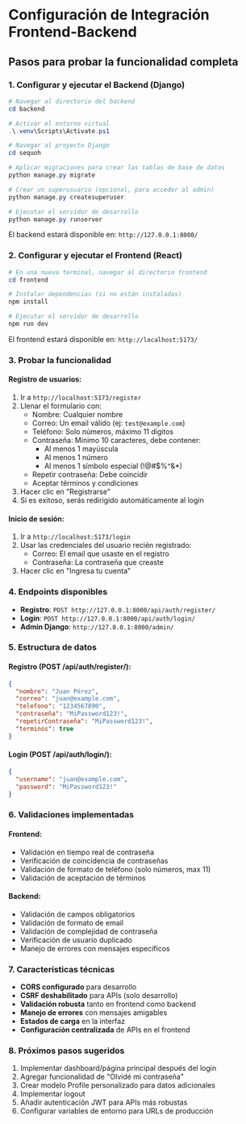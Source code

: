 # Configuración de Integración Frontend-Backend

## Pasos para probar la funcionalidad completa

### 1. Configurar y ejecutar el Backend (Django)

```powershell
# Navegar al directorio del backend
cd backend

# Activar el entorno virtual
.\.venv\Scripts\Activate.ps1

# Navegar al proyecto Django
cd sequoh

# Aplicar migraciones para crear las tablas de base de datos
python manage.py migrate

# Crear un superusuario (opcional, para acceder al admin)
python manage.py createsuperuser

# Ejecutar el servidor de desarrollo
python manage.py runserver
```

El backend estará disponible en: `http://127.0.0.1:8000/`

### 2. Configurar y ejecutar el Frontend (React)

```powershell
# En una nueva terminal, navegar al directorio frontend
cd frontend

# Instalar dependencias (si no están instaladas)
npm install

# Ejecutar el servidor de desarrollo
npm run dev
```

El frontend estará disponible en: `http://localhost:5173/`

### 3. Probar la funcionalidad

#### Registro de usuarios:
1. Ir a `http://localhost:5173/register`
2. Llenar el formulario con:
   - Nombre: Cualquier nombre
   - Correo: Un email válido (ej: `test@example.com`)
   - Teléfono: Solo números, máximo 11 dígitos
   - Contraseña: Mínimo 10 caracteres, debe contener:
     - Al menos 1 mayúscula
     - Al menos 1 número
     - Al menos 1 símbolo especial (!@#$%^&*)
   - Repetir contraseña: Debe coincidir
   - Aceptar términos y condiciones
3. Hacer clic en "Registrarse"
4. Si es exitoso, serás redirigido automáticamente al login

#### Inicio de sesión:
1. Ir a `http://localhost:5173/login`
2. Usar las credenciales del usuario recién registrado:
   - Correo: El email que usaste en el registro
   - Contraseña: La contraseña que creaste
3. Hacer clic en "Ingresa tu cuenta"

### 4. Endpoints disponibles

- **Registro**: `POST http://127.0.0.1:8000/api/auth/register/`
- **Login**: `POST http://127.0.0.1:8000/api/auth/login/`
- **Admin Django**: `http://127.0.0.1:8000/admin/`

### 5. Estructura de datos

#### Registro (POST /api/auth/register/):
```json
{
  "nombre": "Juan Pérez",
  "correo": "juan@example.com",
  "telefono": "1234567890",
  "contraseña": "MiPassword123!",
  "repetirContraseña": "MiPassword123!",
  "terminos": true
}
```

#### Login (POST /api/auth/login/):
```json
{
  "username": "juan@example.com",
  "password": "MiPassword123!"
}
```

### 6. Validaciones implementadas

#### Frontend:
- Validación en tiempo real de contraseña
- Verificación de coincidencia de contraseñas
- Validación de formato de teléfono (solo números, max 11)
- Validación de aceptación de términos

#### Backend:
- Validación de campos obligatorios
- Validación de formato de email
- Validación de complejidad de contraseña
- Verificación de usuario duplicado
- Manejo de errores con mensajes específicos

### 7. Características técnicas

- **CORS configurado** para desarrollo
- **CSRF deshabilitado** para APIs (solo desarrollo)
- **Validación robusta** tanto en frontend como backend
- **Manejo de errores** con mensajes amigables
- **Estados de carga** en la interfaz
- **Configuración centralizada** de APIs en el frontend

### 8. Próximos pasos sugeridos

1. Implementar dashboard/página principal después del login
2. Agregar funcionalidad de "Olvidé mi contraseña"
3. Crear modelo Profile personalizado para datos adicionales
4. Implementar logout
5. Añadir autenticación JWT para APIs más robustas
6. Configurar variables de entorno para URLs de producción